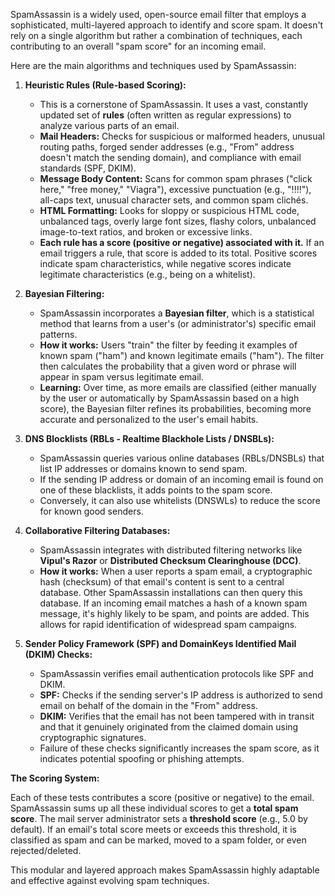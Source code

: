 SpamAssassin is a widely used, open-source email filter that employs a sophisticated, multi-layered approach to identify and score spam. It doesn't rely on a single algorithm but rather a combination of techniques, each contributing to an overall "spam score" for an incoming email.

Here are the main algorithms and techniques used by SpamAssassin:

1.  **Heuristic Rules (Rule-based Scoring):**
    * This is a cornerstone of SpamAssassin. It uses a vast, constantly updated set of **rules** (often written as regular expressions) to analyze various parts of an email.
    * **Mail Headers:** Checks for suspicious or malformed headers, unusual routing paths, forged sender addresses (e.g., "From" address doesn't match the sending domain), and compliance with email standards (SPF, DKIM).
    * **Message Body Content:** Scans for common spam phrases ("click here," "free money," "Viagra"), excessive punctuation (e.g., "!!!!"), all-caps text, unusual character sets, and common spam clichés.
    * **HTML Formatting:** Looks for sloppy or suspicious HTML code, unbalanced tags, overly large font sizes, flashy colors, unbalanced image-to-text ratios, and broken or excessive links.
    * **Each rule has a score (positive or negative) associated with it.** If an email triggers a rule, that score is added to its total. Positive scores indicate spam characteristics, while negative scores indicate legitimate characteristics (e.g., being on a whitelist).

2.  **Bayesian Filtering:**
    * SpamAssassin incorporates a **Bayesian filter**, which is a statistical method that learns from a user's (or administrator's) specific email patterns.
    * **How it works:** Users "train" the filter by feeding it examples of known spam ("ham") and known legitimate emails ("ham"). The filter then calculates the probability that a given word or phrase will appear in spam versus legitimate email.
    * **Learning:** Over time, as more emails are classified (either manually by the user or automatically by SpamAssassin based on a high score), the Bayesian filter refines its probabilities, becoming more accurate and personalized to the user's email habits.

3.  **DNS Blocklists (RBLs - Realtime Blackhole Lists / DNSBLs):**
    * SpamAssassin queries various online databases (RBLs/DNSBLs) that list IP addresses or domains known to send spam.
    * If the sending IP address or domain of an incoming email is found on one of these blacklists, it adds points to the spam score.
    * Conversely, it can also use whitelists (DNSWLs) to reduce the score for known good senders.

4.  **Collaborative Filtering Databases:**
    * SpamAssassin integrates with distributed filtering networks like **Vipul's Razor** or **Distributed Checksum Clearinghouse (DCC)**.
    * **How it works:** When a user reports a spam email, a cryptographic hash (checksum) of that email's content is sent to a central database. Other SpamAssassin installations can then query this database. If an incoming email matches a hash of a known spam message, it's highly likely to be spam, and points are added. This allows for rapid identification of widespread spam campaigns.

5.  **Sender Policy Framework (SPF) and DomainKeys Identified Mail (DKIM) Checks:**
    * SpamAssassin verifies email authentication protocols like SPF and DKIM.
    * **SPF:** Checks if the sending server's IP address is authorized to send email on behalf of the domain in the "From" address.
    * **DKIM:** Verifies that the email has not been tampered with in transit and that it genuinely originated from the claimed domain using cryptographic signatures.
    * Failure of these checks significantly increases the spam score, as it indicates potential spoofing or phishing attempts.

**The Scoring System:**

Each of these tests contributes a score (positive or negative) to the email. SpamAssassin sums up all these individual scores to get a **total spam score**. The mail server administrator sets a **threshold score** (e.g., 5.0 by default). If an email's total score meets or exceeds this threshold, it is classified as spam and can be marked, moved to a spam folder, or even rejected/deleted.

This modular and layered approach makes SpamAssassin highly adaptable and effective against evolving spam techniques.